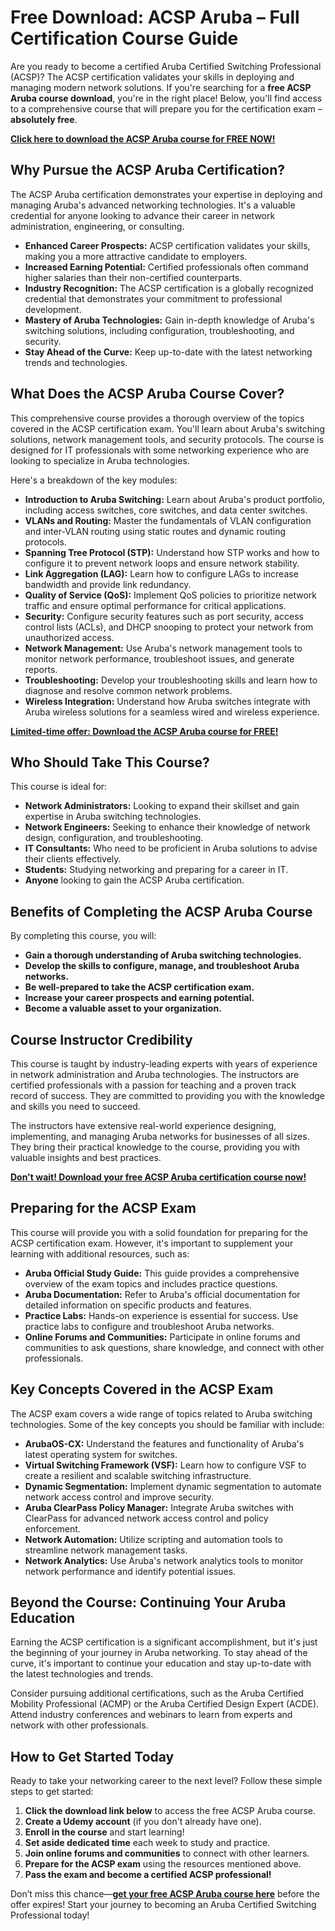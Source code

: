 # Free Download: ACSP Aruba – Full Certification Course Guide

Are you ready to become a certified Aruba Certified Switching Professional (ACSP)? The ACSP certification validates your skills in deploying and managing modern network solutions. If you're searching for a **free ACSP Aruba course download**, you're in the right place! Below, you'll find access to a comprehensive course that will prepare you for the certification exam – **absolutely free**.

[**Click here to download the ACSP Aruba course for FREE NOW!**](https://udemywork.com/acsp-aruba)

## Why Pursue the ACSP Aruba Certification?

The ACSP Aruba certification demonstrates your expertise in deploying and managing Aruba's advanced networking technologies. It's a valuable credential for anyone looking to advance their career in network administration, engineering, or consulting.

*   **Enhanced Career Prospects:** ACSP certification validates your skills, making you a more attractive candidate to employers.
*   **Increased Earning Potential:** Certified professionals often command higher salaries than their non-certified counterparts.
*   **Industry Recognition:** The ACSP certification is a globally recognized credential that demonstrates your commitment to professional development.
*   **Mastery of Aruba Technologies:** Gain in-depth knowledge of Aruba's switching solutions, including configuration, troubleshooting, and security.
*   **Stay Ahead of the Curve:** Keep up-to-date with the latest networking trends and technologies.

## What Does the ACSP Aruba Course Cover?

This comprehensive course provides a thorough overview of the topics covered in the ACSP certification exam. You'll learn about Aruba's switching solutions, network management tools, and security protocols. The course is designed for IT professionals with some networking experience who are looking to specialize in Aruba technologies.

Here's a breakdown of the key modules:

*   **Introduction to Aruba Switching:** Learn about Aruba's product portfolio, including access switches, core switches, and data center switches.
*   **VLANs and Routing:** Master the fundamentals of VLAN configuration and inter-VLAN routing using static routes and dynamic routing protocols.
*   **Spanning Tree Protocol (STP):** Understand how STP works and how to configure it to prevent network loops and ensure network stability.
*   **Link Aggregation (LAG):** Learn how to configure LAGs to increase bandwidth and provide link redundancy.
*   **Quality of Service (QoS):** Implement QoS policies to prioritize network traffic and ensure optimal performance for critical applications.
*   **Security:** Configure security features such as port security, access control lists (ACLs), and DHCP snooping to protect your network from unauthorized access.
*   **Network Management:** Use Aruba's network management tools to monitor network performance, troubleshoot issues, and generate reports.
*   **Troubleshooting:** Develop your troubleshooting skills and learn how to diagnose and resolve common network problems.
*   **Wireless Integration:** Understand how Aruba switches integrate with Aruba wireless solutions for a seamless wired and wireless experience.

[**Limited-time offer: Download the ACSP Aruba course for FREE!**](https://udemywork.com/acsp-aruba)

## Who Should Take This Course?

This course is ideal for:

*   **Network Administrators:** Looking to expand their skillset and gain expertise in Aruba switching technologies.
*   **Network Engineers:** Seeking to enhance their knowledge of network design, configuration, and troubleshooting.
*   **IT Consultants:** Who need to be proficient in Aruba solutions to advise their clients effectively.
*   **Students:** Studying networking and preparing for a career in IT.
*   **Anyone** looking to gain the ACSP Aruba certification.

## Benefits of Completing the ACSP Aruba Course

By completing this course, you will:

*   **Gain a thorough understanding of Aruba switching technologies.**
*   **Develop the skills to configure, manage, and troubleshoot Aruba networks.**
*   **Be well-prepared to take the ACSP certification exam.**
*   **Increase your career prospects and earning potential.**
*   **Become a valuable asset to your organization.**

## Course Instructor Credibility

This course is taught by industry-leading experts with years of experience in network administration and Aruba technologies. The instructors are certified professionals with a passion for teaching and a proven track record of success. They are committed to providing you with the knowledge and skills you need to succeed.

The instructors have extensive real-world experience designing, implementing, and managing Aruba networks for businesses of all sizes. They bring their practical knowledge to the course, providing you with valuable insights and best practices.

[**Don't wait! Download your free ACSP Aruba certification course now!**](https://udemywork.com/acsp-aruba)

## Preparing for the ACSP Exam

This course will provide you with a solid foundation for preparing for the ACSP certification exam. However, it's important to supplement your learning with additional resources, such as:

*   **Aruba Official Study Guide:** This guide provides a comprehensive overview of the exam topics and includes practice questions.
*   **Aruba Documentation:** Refer to Aruba's official documentation for detailed information on specific products and features.
*   **Practice Labs:** Hands-on experience is essential for success. Use practice labs to configure and troubleshoot Aruba networks.
*   **Online Forums and Communities:** Participate in online forums and communities to ask questions, share knowledge, and connect with other professionals.

## Key Concepts Covered in the ACSP Exam

The ACSP exam covers a wide range of topics related to Aruba switching technologies. Some of the key concepts you should be familiar with include:

*   **ArubaOS-CX:** Understand the features and functionality of Aruba's latest operating system for switches.
*   **Virtual Switching Framework (VSF):** Learn how to configure VSF to create a resilient and scalable switching infrastructure.
*   **Dynamic Segmentation:** Implement dynamic segmentation to automate network access control and improve security.
*   **Aruba ClearPass Policy Manager:** Integrate Aruba switches with ClearPass for advanced network access control and policy enforcement.
*   **Network Automation:** Utilize scripting and automation tools to streamline network management tasks.
*   **Network Analytics:** Use Aruba's network analytics tools to monitor network performance and identify potential issues.

## Beyond the Course: Continuing Your Aruba Education

Earning the ACSP certification is a significant accomplishment, but it's just the beginning of your journey in Aruba networking. To stay ahead of the curve, it's important to continue your education and stay up-to-date with the latest technologies and trends.

Consider pursuing additional certifications, such as the Aruba Certified Mobility Professional (ACMP) or the Aruba Certified Design Expert (ACDE). Attend industry conferences and webinars to learn from experts and network with other professionals.

## How to Get Started Today

Ready to take your networking career to the next level? Follow these simple steps to get started:

1.  **Click the download link below** to access the free ACSP Aruba course.
2.  **Create a Udemy account** (if you don't already have one).
3.  **Enroll in the course** and start learning!
4.  **Set aside dedicated time** each week to study and practice.
5.  **Join online forums and communities** to connect with other learners.
6.  **Prepare for the ACSP exam** using the resources mentioned above.
7.  **Pass the exam and become a certified ACSP professional!**

Don’t miss this chance—**[get your free ACSP Aruba course here](https://udemywork.com/acsp-aruba)** before the offer expires! Start your journey to becoming an Aruba Certified Switching Professional today!
